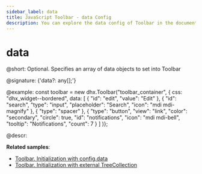 ```yaml
---
sidebar_label: data
title: JavaScript Toolbar - data Config 
description: You can explore the data config of Toolbar in the documentation of the DHTMLX JavaScript UI library. Browse developer guides and API reference, try out code examples and live demos, and download a free 30-day evaluation version of DHTMLX Suite 7.
---
```


# data

@short: Optional. Specifies an array of data objects to set into Toolbar

@signature: {'data?: any[];'}

@example:
const toolbar = new dhx.Toolbar("toolbar_container", {
    css: "dhx_widget--bordered",
    data: [ 
        {
            "id": "edit",
            "value": "Edit"
        },
        {
            "id": "search",
            "type": "input",
            "placeholder": "Search",
            "icon": "mdi mdi-magnify"
        },
        {
            "type": "spacer"
        },
        {
            "type": "button",
            "view": "link",
            "color": "secondary",
            "circle": true,
            "id": "notifications",
            "icon": "mdi mdi-bell",
            "tooltip": "Notifications",
            "count": 7
        }
    ]
)};

@descr:

**Related samples**:
- [Toolbar. Initialization with config.data ](https://snippet.dhtmlx.com/nie9tuks)
- [Toolbar. Initialization with external TreeCollection](https://snippet.dhtmlx.com/b0fmkwg5)

[comment]: # (@related: toolbar/load_data.md)

